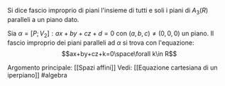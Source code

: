 Si dice fascio improprio di piani l'insieme di tutti e soli i piani di $A_{3}(R)$ paralleli a un piano dato.

Sia $\alpha=[P;V_{2}]:ax+by+cz+d=0$ con $(a,b,c)\neq(0,0,0)$ un piano.
Il fascio improprio dei piani paralleli ad $\alpha$ si trova con l'equazione:$$ax+by+cz+k=0\space\forall k\in R$$

Argomento principale: [[Spazi affini]]
Vedi: [[Equazione cartesiana  di un iperpiano]]
#algebra 